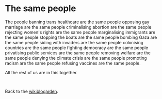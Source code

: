 # The same people

The people banning trans healthcare are the same people opposing gay marriage are the same people criminalising abortion are the same people rejecting women's rights are the same people marginalising immigrants are the same people stopping the boats are the same people bombing Gaza are the same people siding with invaders are the same people colonising countries are the same people fighting democracy are the same people privatising public services are the same people removing welfare are the same people denying the climate crisis are the same people promoting racism are the same people refusing vaccines are the same people. 

All the rest of us are in this together.

<br>

Back to the [wikiblogarden](/wikiblogarden).
